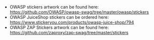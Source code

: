 * OWASP stickers artwork can be found here: https://github.com/OWASP/owasp-swag/tree/master/owasp/stickers
* OWASP JuiceShop stickers can be ordered here: https://www.stickeryou.com/products/owasp-juice-shop/794
* OWASP ZAP Stickers artwork can be found here: https://github.com/zaproxy/zap-swag/tree/master/stickers

